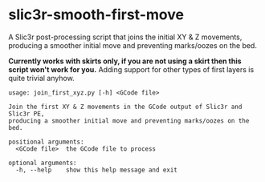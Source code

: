 # slic3r-smooth-first-move
A Slic3r post-processing script that joins the initial XY &amp; Z movements, producing a smoother initial move and preventing marks/oozes on the bed.

**Currently works with skirts only, if you are not using a skirt then this script won't work for you.** Adding support for other types of first layers is quite trivial anyhow.

```
usage: join_first_xyz.py [-h] <GCode file>

Join the first XY & Z movements in the GCode output of Slic3r and Slic3r PE,
producing a smoother initial move and preventing marks/oozes on the bed.

positional arguments:
  <GCode file>  the GCode file to process

optional arguments:
  -h, --help    show this help message and exit
```

